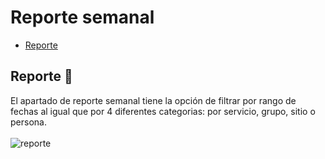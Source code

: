 # Reporte semanal
 - [Reporte](#reporte)

## <a name="reporte">Reporte</a> :mag_right:
El apartado de reporte semanal tiene la opción de filtrar por rango de fechas al igual que por 4 diferentes categorias: por servicio, grupo, sitio o persona.<br><br>
![reporte](/images/docs/viaticos/reporte.png)
